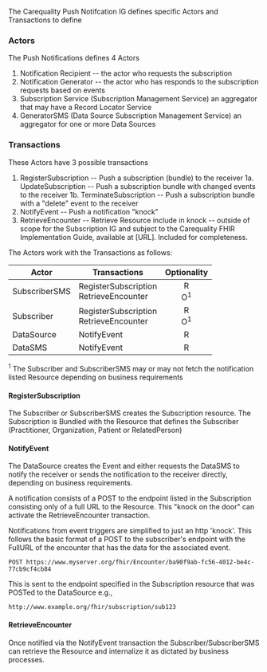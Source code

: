 <!-- Actors_and_Transactions.md {% comment %}
*****************************************************************************************
*                            WARNING: DO NOT EDIT THIS FILE                             *
*                                                                                       *
* This file is generated by SUSHI. Any edits you make to this file will be overwritten. *
*                                                                                       *
* To change the contents of this file, edit the original source file at:                *
* ig-data/input/pagecontent/5_Actors_and_Transactions.md                                *
*****************************************************************************************
{% endcomment %} -->
The Carequality Push Notifcation IG defines specific Actors and Transactions to define
### Actors
The Push Notifications defines 4 Actors
1. Notification Recipient -- the actor who requests the subscription
2. Notification Generator -- the actor who has responds to the subscription requests based on events
3. Subscription Service (Subscription Management Service) an aggregator that may have a Record Locator Service
4. GeneratorSMS (Data Source Subscription Management Service) an aggregator for one or more Data Sources

### Transactions
These Actors have 3 possible transactions
1. RegisterSubscription -- Push a subscription (bundle) to the receiver
1a. UpdateSubscription -- Push a subscription bundle with changed events to the receiver
1b. TerminateSubscription -- Push a subscription bundle with a "delete" event to the receiver
2. NotifyEvent -- Push a notification "knock"
3. RetrieveEncounter -- Retrieve Resource include in knock -- outside of scope for the Subscription IG and subject to the Carequality FHIR Implementation Guide, available at [URL]. Included for completeness.

The Actors work with the Transactions as follows:

|Actor|Transactions|Optionality|
|-------------|-------------------------------|:-----:|
|SubscriberSMS |RegisterSubscription<br>RetrieveEncounter |R<BR>O<sup>1|
|Subscriber |RegisterSubscription<br>RetrieveEncounter |R<BR>O<sup>1|
|DataSource |NotifyEvent |R|
|DataSMS |NotifyEvent |R|

<sup>1</sup> The Subscriber and SubscriberSMS may or may not fetch the notification listed Resource depending on business requirements

#### RegisterSubscription
The Subscriber or SubscriberSMS creates the Subscription resource.  The Subscription is Bundled with the Resource that defines the Subscriber (Practitioner, Organization, Patient or RelatedPerson)


#### NotifyEvent
The DataSource creates the Event and either requests the DataSMS to notify the receiver or sends the notification to the receiver directly, depending on business requirements.

A notification consists of a POST to the endpoint listed in the Subscription consisting only of a full URL to the Resource.  This "knock on the door" can activate the RetrieveEncounter transaction.

Notifications from event triggers are simplified to just an http 'knock'.  This follows the basic format of a POST to the subscriber's endpoint with the FullURL of the encounter that has the data for the associated event.  

``` POST https://www.myserver.org/fhir/Encounter/ba90f9ab-fc56-4012-be4c-77cb9cf4cb84 ```

This is sent to the endpoint specified in the Subscription resource that was POSTed to the DataSource e.g.,

```http://www.example.org/fhir/subscription/sub123```


#### RetrieveEncounter

Once notified via the NotifyEvent transaction the Subscriber/SubscriberSMS can retrieve the Resource and internalize it as dictated by business processes.
